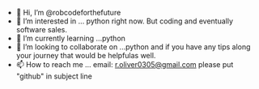 - 👋 Hi, I’m @robcodeforthefuture
- 👀 I’m interested in ... python right now. But coding and eventually software sales.
- 🌱 I’m currently learning ...python
- 💞️ I’m looking to collaborate on ...python and if you have any tips along your journey that would be helpfulas well.
- 📫 How to reach me ... email: r.oliver0305@gmail.com please put "github" in subject line

<!---
robcodeforthefuture/robcodeforthefuture is a ✨ special ✨ repository because its `README.md` (this file) appears on your GitHub profile.
You can click the Preview link to take a look at your changes.
--->
